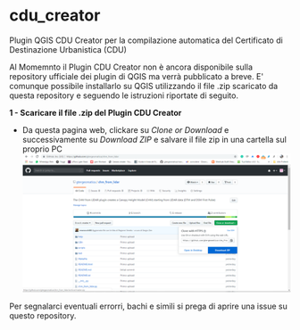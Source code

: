 # cdu_creator
Plugin QGIS CDU Creator per la compilazione automatica del Certificato di Destinazione Urbanistica (CDU)

Al Momemnto il Plugin CDU Creator non è ancora disponibile sulla repository ufficiale dei plugin di QGIS ma verrà pubblicato a breve. E' comunque possibile installarlo su QGIS utilizzando il file .zip scaricato da questa repository e seguendo le istruzioni riportate di seguito.

**1 - Scaricare il file .zip del Plugin CDU Creator**
* Da questa pagina web, clickare su *Clone or Download* e successivamente su *Download ZIP* e salvare il file zip in una cartella sul proprio PC
![i_sentinel_mask_ES](https://github.com/gtergeomatica/tutorial-lidar-qgis/blob/master/img/download.png)

Per segnalarci eventuali errorri, bachi e simili si prega di aprire una issue su questo repository.
